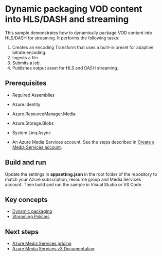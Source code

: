 # Dynamic packaging VOD content into HLS/DASH and streaming

This sample demonstrates how to dynamically package VOD content into HLS/DASH for streaming. It performs the following tasks:
1. Creates an encoding Transform that uses a built-in preset for adaptive bitrate encoding.
1. Ingests a file.
1. Submits a job.
1. Publishes output asset for HLS and DASH streaming.

## Prerequisites

* Required Assemblies

* Azure.Identity
* Azure.ResourceManager.Media
* Azure.Storage.Blobs
* System.Linq.Async

* An Azure Media Services account. See the steps described in [Create a Media Services account](https://learn.microsoft.com/azure/media-services/latest/account-create-how-to).

## Build and run

Update the settings in **appsetting.json** in the root folder of the repository to match your Azure subscription, resource group and Media Services account.
Then build and run the sample in Visual Studio or VS Code.

## Key concepts

* [Dynamic packaging](https://learn.microsoft.com/azure/media-services/latest/dynamic-packaging-overview)
* [Streaming Policies](https://learn.microsoft.com/azure/media-services/latest/streaming-policy-concept)

## Next steps

* [Azure Media Services pricing](https://azure.microsoft.com/pricing/details/media-services/)
* [Azure Media Services v3 Documentation](https://learn.microsoft.com/azure/media-services/latest/)
